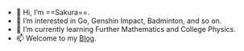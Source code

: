 - 👋 Hi, I’m ==Sakura==.
- 👀 I’m interested in Go, Genshin Impact, Badminton, and so on.
- 🌱 I’m currently learning Further Mathematics and College Physics.
- 📫 Welcome to my [Blog](https://125809.notion.site/Sakura-s-Blog-Post-b95fa581d2294e5fb53300851f38c8c0 "Sakura's Blog Post").

<!---
Sakura-LZQ/Sakura-LZQ is a ✨ special ✨ repository because its `README.md` (this file) appears on your GitHub profile.
You can click the Preview link to take a look at your changes.
--->

